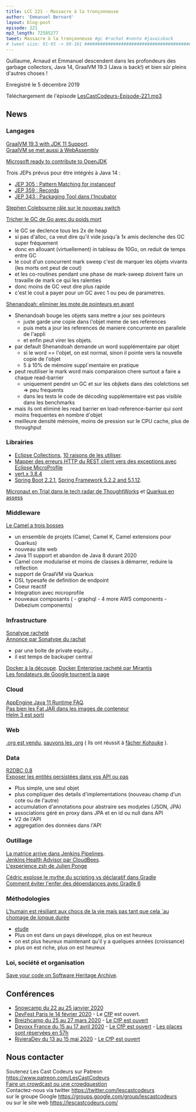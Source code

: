 ```yaml
---
title: LCC 221 - Massacre à la tronçonneuse
author: 'Emmanuel Bernard'
layout: blog-post
episode: 221
mp3_length: 72585277
tweet: Massacre à la tronçonneuse #gc #rachat #vente #javaisback
# tweet size: 91-93 -> 99-101 #######################################################################
---
```

Guillaume, Arnaud et Emmanuel descendent dans les profondeurs des garbage collectors, Java 14, GraalVM 19.3 (Java is back!) et bien sûr pleins d'autres choses !

Enregistré le 5 décembre 2019

Téléchargement de l'épisode [LesCastCodeurs-Episode-221.mp3](https://traffic.libsyn.com/lescastcodeurs/LesCastCodeurs-Episode-221.mp3)

## News

### Langages

[GraalVM 19.3 with JDK 11 Support](https://medium.com/graalvm/graalvm-19-3-0-dfdb6f4ec8ed).  
[GraalVM se met aussi à WebAssembly](https://medium.com/graalvm/announcing-graalwasm-a-webassembly-engine-in-graalvm-25cd0400a7f2)  

[Microsoft ready to contribute to OpenJDK](https://mail.openjdk.java.net/pipermail/discuss/2019-October/005173.html)  

Trois JEPs prévus pour être intégrés à Java 14 :

* [JEP 305 : Pattern Matching for instanceof](https://openjdk.java.net/jeps/305)  
* [JEP 359 : Records](https://openjdk.java.net/jeps/359)  
* [JEP 343 : Packaging Tool dans l'Incubator](https://openjdk.java.net/jeps/343)  

[Stephen Colebourne râle sur le nouveau switch](https://blog.joda.org/2019/11/java-switch-4-wrongs-dont-make-right.html)  

[Tricher le GC de Go avec du poids mort](https://blog.twitch.tv/en/2019/04/10/go-memory-ballast-how-i-learnt-to-stop-worrying-and-love-the-heap-26c2462549a2/)  

* le GC se declence tous les 2x de heap
* si pas d'alloc, ca veut dire qu'il vide jusqu'à 1x amis declenche des GC super fréquement
* donc en allouant (virtuellement) in tableau de 10Go, on reduit de temps entre GC
* le cout d'un concurrent mark sweep c'est de marquer les objets vivants (les morts ont peut de cout)
* et les co-routines pendant une phase de mark-sweep doivent faire un travaille de mark ce qui les ralenties
* donc moins de GC veut dire plus rapide
* c'est le cout a payer pour un GC avec 1 ou peu de parametres.

[Shenandoah: eliminer les mote de pointeurs en avant](https://developers.redhat.com/blog/2019/06/28/shenandoah-gc-in-jdk-13-part-2-eliminating-the-forward-pointer-word/)  

* Shenandoah bouge les objets sans mettre a jour ses pointeurs
    * juste garde une copie dans l'objet meme de ses references
    * puis mets a jour les references de maniere concurrente en parallele de l'appli
    * et enfin peut virer les objets.
* par default Shenandoah demande un word supplémentaire par objet
    * si le word == l'objet, on est normal, sinon il pointe vers la nouvelle copie de l'objet
    * 5 à 10% de mémoire suppl´mentaire en pratique
* peut reutiliser le mark word mais comparaison chere surtout a faire a chaque read-barrier
    * uniquement pendnt un GC et sur les objkets dans des colelctions set => peu frequents
    * dans les tests le code de décoding supplémentaire est pas visible dans les benchmarks
* mais ils ont eliminé les read barrier en load-reference-barrier qui sont moins frequentes en nombre d'objet
* meilleure densité mémoire, moins de pression sur le CPU cache, plus de throughput

### Librairies

* [Eclipse Collections](https://github.com/eclipse/eclipse-collections), [10 raisons de les utiliser](https://medium.com/oracledevs/ten-reasons-to-use-eclipse-collections-91593104af9d).  
* [Mapper des erreurs HTTP du REST client vers des exceptions avec Eclipse MicroProfile](https://itnext.io/how-to-deal-with-4xx-5xx-responses-in-microprofile-rest-client-2e16559f542)  
* [vert.x 3.8.4](https://vertx.io/blog/eclipse-vert-x-3-8-4/)  
* [Spring Boot 2.2.1](https://spring.io/blog/2019/11/07/spring-boot-2-2-1-available-now), [Spring Framework 5.2.2 and 5.1.12](https://spring.io/blog/2019/12/03/spring-framework-5-2-2-and-5-1-12-available-now). 

[Micronaut en Trial dans le tech radar de ThoughtWorks](https://www.thoughtworks.com/radar/languages-and-frameworks?blipid=201904032) et [Quarkus en assess](https://www.thoughtworks.com/radar/languages-and-frameworks/quarkus)  


### Middleware

[Le Camel a trois bosses](https://camel.apache.org/blog/Camel3-Whatsnew/)  

* un ensemble de projets (Camel, Camel K, Camel extensions pour Quarkus)
* nouveau site web
* Java 11 support et abandon de Java 8 durant 2020
* Camel core modularisé et moins de classes à démarrer, reduire la reflection
* support de GraalVM via Quarkus
* DSL typesafe de definition de endpoint
* Coeur reactif
* Integration avec microprofile
* nouveaux composants ( - graphql - 4 more AWS components - Debezium components)

### Infrastructure

[Sonatype racheté](https://techcrunch.com/2019/11/18/sonatype-acquired/)  
[Annonce par Sonatype du rachat](https://blog.sonatype.com/vista-acquires-a-majority-interest-in-sonatype)  

* par une boite de private equity...
* il est temps de backuper central

[Docker à la découpe](https://www.docker.com/press-release/docker-new-direction). [Docker Enterprise racheté par Mirantis](https://techcrunch.com/2019/11/13/mirantis-acquires-docker-enterprise/)  
[Les fondateurs de Google tournent la page](https://www.blog.google/inside-google/alphabet/letter-from-larry-and-sergey/)  

### Cloud

[AppEngine Java 11 Runtime FAQ](https://ludoch.github.io/java11.html).   
[Pas bien les Fat JAR dans les images de conteneur](https://phauer.com/2019/no-fat-jar-in-docker-image/)  
[Helm 3 est sorti](https://helm.sh/blog/helm-3-released/)  

### Web

[.org est vendu](https://www.theregister.co.uk/2019/11/20/org_registry_sale_shambles/), [sauvons les .org](https://savedotorg.org/)  ( Ils ont réussit à [fâcher Kohsuke](https://givesignup.blog/2019/11/24/org-for-profit/) ).   

### Data

[R2DBC 0.8](https://r2dbc.io/2019/12/02/r2dbc-0-8-0-goes-ga)  
[Exposer les entités persistées dans vos API ou pas](https://thoughts-on-java.org/dont-expose-entities-in-api/)  

* Plus simple, une seul objet
* plus compliquer des details d'implementations (nouveau champ d'un cote ou de l'autre)
* accumulation d'annotations pour abstraire ses mod¡eles (JSON, JPA)
* associations géré en proxy dans JPA et en id ou null dans API
* V2 de l'API
* aggregation des données dans l'API

### Outillage

[La matrice arrive dans Jenkins Pipelines](https://jenkins.io/blog/2019/11/22/welcome-to-the-matrix/).  
[Jenkins Health Advisor par CloudBees](https://jenkins.io/blog/2019/11/22/jenkins-health-advisor-by-cloudbees/).   
[L'experience zsh de Julien Ponge](https://julien.ponge.org/blog/a-good-terminal-experience-with-iterm2-and-zsh-on-macos/)  

[Cédric explose le mythe du scripting vs déclaratif dans Gradle](https://melix.github.io/blog/2019/11/gradle-scripting.html)  
[Comment éviter l'enfer des dépendances avec Gradle 6](https://blog.gradle.org/avoiding-dependency-hell-gradle-6)  

### Méthodologies

[L'humain est résiliant aux chocs de la vie mais pas tant que cela `au chomage de longue durée](https://twitter.com/DKThomp/status/1201177826428215297)  

* [etude](https://ourworldindata.org/happiness-and-life-satisfaction)
* Plus on est dans un pays développé, plus on est heureux
* on est plus heureux maintenant qu'il y a quelques années (croissance)
* plus on est riche, plus on est heureux

### Loi, société et organisation

[Save your code on Software Heritage Archive](https://archive.softwareheritage.org/save/).  

## Conférences

* [Snowcamp du 22 au 25 janvier 2020](https://snowcamp.io/fr/)
* [DevFest Paris le 14 février 2020](https://devfest.gdgparis.com/) - Le [CfP](https://conference-hall.io/public/event/ODBtjOW9rpElZKnhzuXF) est ouvert.
* [Breizhcamp du 25 au 27 mars 2020](https://www.breizhcamp.org/) - [Le CfP est ouvert](breizhcamp.cfp.io)   
* [Devoxx France du 15 au 17 avril 2020](https://www.devoxx.fr/) - [Le CfP est ouvert](http://cfp.devoxx.fr/) - [Les places sont réservées en 57h](https://reg.devoxx.fr/)   
* [RivieraDev du 13 au 15 mai 2020](https://rivieradev.fr/) - [Le CfP est ouvert](https://conference-hall.io/public/event/93yz1UrcsugPKYsoxJjL)   

## Nous contacter

Soutenez Les Cast Codeurs sur Patreon <https://www.patreon.com/LesCastCodeurs>  
[Faire un crowdcast ou une crowdquestion](https://lescastcodeurs.com/crowdcasting/)  
Contactez-nous via twitter <https://twitter.com/lescastcodeurs>  
sur le groupe Google <https://groups.google.com/group/lescastcodeurs>  
ou sur le site web <https://lescastcodeurs.com/>
